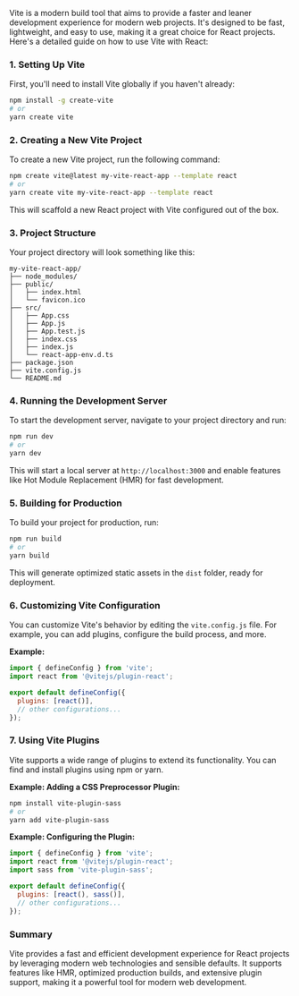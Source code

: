﻿Vite is a modern build tool that aims to provide a faster and leaner development experience for modern web projects. It's designed to be fast, lightweight, and easy to use, making it a great choice for React projects. Here's a detailed guide on how to use Vite with React:

### 1. Setting Up Vite

First, you'll need to install Vite globally if you haven't already:

```bash
npm install -g create-vite
# or
yarn create vite
```

### 2. Creating a New Vite Project

To create a new Vite project, run the following command:

```bash
npm create vite@latest my-vite-react-app --template react
# or
yarn create vite my-vite-react-app --template react
```

This will scaffold a new React project with Vite configured out of the box.

### 3. Project Structure

Your project directory will look something like this:

```
my-vite-react-app/
├── node_modules/
├── public/
│   ├── index.html
│   └── favicon.ico
├── src/
│   ├── App.css
│   ├── App.js
│   ├── App.test.js
│   ├── index.css
│   ├── index.js
│   └── react-app-env.d.ts
├── package.json
├── vite.config.js
└── README.md
```

### 4. Running the Development Server

To start the development server, navigate to your project directory and run:

```bash
npm run dev
# or
yarn dev
```

This will start a local server at `http://localhost:3000` and enable features like Hot Module Replacement (HMR) for fast development.

### 5. Building for Production

To build your project for production, run:

```bash
npm run build
# or
yarn build
```

This will generate optimized static assets in the `dist` folder, ready for deployment.

### 6. Customizing Vite Configuration

You can customize Vite's behavior by editing the `vite.config.js` file. For example, you can add plugins, configure the build process, and more.

**Example:**

```js
import { defineConfig } from 'vite';
import react from '@vitejs/plugin-react';

export default defineConfig({
  plugins: [react()],
  // other configurations...
});
```

### 7. Using Vite Plugins

Vite supports a wide range of plugins to extend its functionality. You can find and install plugins using npm or yarn.

**Example: Adding a CSS Preprocessor Plugin:**

```bash
npm install vite-plugin-sass
# or
yarn add vite-plugin-sass
```

**Example: Configuring the Plugin:**

```js
import { defineConfig } from 'vite';
import react from '@vitejs/plugin-react';
import sass from 'vite-plugin-sass';

export default defineConfig({
  plugins: [react(), sass()],
  // other configurations...
});
```

### Summary

Vite provides a fast and efficient development experience for React projects by leveraging modern web technologies and sensible defaults. It supports features like HMR, optimized production builds, and extensive plugin support, making it a powerful tool for modern web development.

